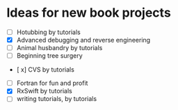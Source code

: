 # Ideas for new book projects

- [ ] Hotubbing by tutorials
- [x] Advanced debugging and reverse engineering
- [ ] Animal husbandry by tutorials
- [ ] Beginning tree surgery
- [ x] CVS by tutorials
- [ ] Fortran for fun and profit
- [x] RxSwift by tutorials
- [ ] writing tutorials, by tutorials
